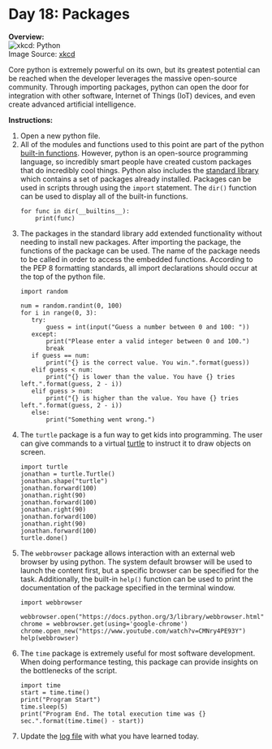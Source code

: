 # Day 18: Packages
**Overview:**  
![xkcd: Python](https://imgs.xkcd.com/comics/python.png)  
Image Source: [xkcd](https://xkcd.com/353/)

Core python is extremely powerful on its own, but its greatest potential can be reached when the developer leverages the massive open-source community. Through importing packages, python can open the door for integration with other software, Internet of Things (IoT) devices, and even create advanced artificial intelligence.

**Instructions:**  
1. Open a new python file.
2. All of the modules and functions used to this point are part of the python [built-in functions](https://docs.python.org/3/library/functions). However, python is an open-source programming language, so incredibly smart people have created custom packages that do incredibly cool things. Python also includes the [standard library](https://docs.python.org/3/library/library) which contains a set of packages already installed. Packages can be used in scripts through using the `import` statement. The `dir()` function can be used to display all of the built-in functions.
   ```
   for func in dir(__builtins__):
       print(func)
   ```
3. The packages in the standard library add extended functionality without needing to install new packages. After importing the package, the functions of the package can be used. The name of the package needs to be called in order to access the embedded functions. According to the PEP 8 formatting standards, all import declarations should occur at the top of the python file.
   ```
   import random
   
   num = random.randint(0, 100)
   for i in range(0, 3):
      try:
          guess = int(input("Guess a number between 0 and 100: "))
      except:
          print("Please enter a valid integer between 0 and 100.")
          break
      if guess == num:
          print("{} is the correct value. You win.".format(guess))
      elif guess < num:
          print("{} is lower than the value. You have {} tries left.".format(guess, 2 - i))
      elif guess > num:
          print("{} is higher than the value. You have {} tries left.".format(guess, 2 - i))
      else:
          print("Something went wrong.")
   ```
4. The `turtle` package is a fun way to get kids into programming. The user can give commands to a virtual [turtle](https://docs.python.org/3/library/turtle.html) to instruct it to draw objects on screen.
   ```
   import turtle
   jonathan = turtle.Turtle()
   jonathan.shape("turtle")
   jonathan.forward(100)
   jonathan.right(90)
   jonathan.forward(100)
   jonathan.right(90)
   jonathan.forward(100)
   jonathan.right(90)
   jonathan.forward(100)
   turtle.done()
   ```
5. The `webbrowser` package allows interaction with an external web browser by using python. The system default browser will be used to launch the content first, but a specific browser can be specified for the task. Additionally, the built-in `help()` function can be used to print the documentation of the package specified in the terminal window.
   ```
   import webbrowser

   webbrowser.open("https://docs.python.org/3/library/webbrowser.html")
   chrome = webbrowser.get(using='google-chrome')
   chrome.open_new("https://www.youtube.com/watch?v=CMNry4PE93Y")
   help(webbrowser)
   ```
6. The `time` package is extremely useful for most software development. When doing performance testing, this package can provide insights on the bottlenecks of the script.
   ```
   import time
   start = time.time()
   print("Program Start")
   time.sleep(5)
   print("Program End. The total execution time was {} sec.".format(time.time() - start))
   ```
7. Update the [log file](../../log.md) with what you have learned today.
